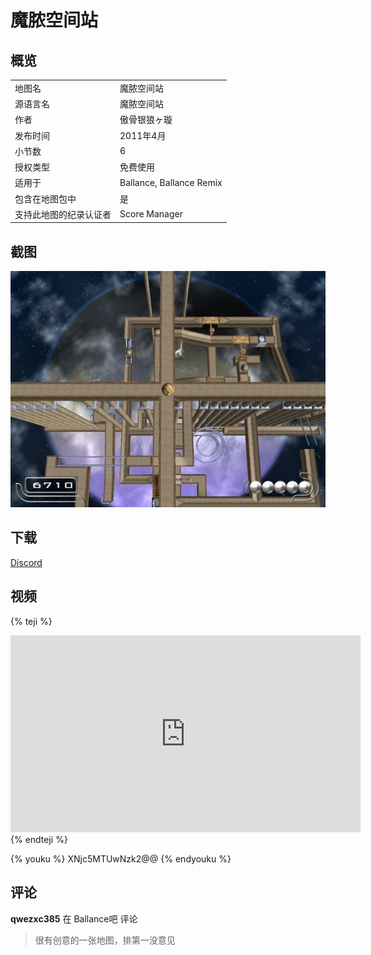 # 魔脓空间站

## 概览

|||
|:---|:---|
|地图名|魔脓空间站| 
|源语言名|魔脓空间站|
|作者|傲骨银狼ヶ璇|
|发布时间|2011年4月|
|小节数|6|
|授权类型|免费使用|
|适用于|Ballance, Ballance Remix|
|包含在地图包中|是|
|支持此地图的纪录认证者|Score Manager|

## 截图

![img](../../../assets/customMapIndex/monengSpace.jpg)

## 下载

[Discord](https://cdn.discordapp.com/attachments/413502698143350799/413719315527892992/Moneng_Space.NMO)

## 视频

{% teji %}
<iframe width="560" height="315" src="https://www.youtube.com/embed/o_pCj8kji34?rel=0" frameborder="0" allow="encrypted-media" allowfullscreen></iframe>
{% endteji %}

{% youku %} XNjc5MTUwNzk2@@ {% endyouku %}

## 评论

**qwezxc385** 在 Ballance吧 评论
> 很有创意的一张地图，排第一没意见
